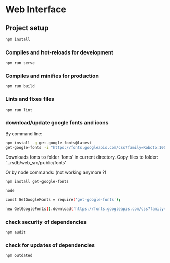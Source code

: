 # Web Interface

## Project setup
```bash
npm install
```

### Compiles and hot-reloads for development
```bash
npm run serve
```

### Compiles and minifies for production
```bash
npm run build
```

### Lints and fixes files
```bash
npm run lint
```

### download/update google fonts and icons

By command line:
```bash
npm install -g get-google-fonts@latest
get-google-fonts -i "https://fonts.googleapis.com/css?family=Roboto:100:300,400,500,700,900|Material+Icons"
```
Downloads fonts to folder 'fonts' in current directory. Copy files to folder: '...rsdb/web_src/public/fonts'


Or by node commands:
 (not working anymore ?)

```bash
npm install get-google-fonts

node

const GetGoogleFonts = require('get-google-fonts');

new GetGoogleFonts().download('https://fonts.googleapis.com/css?family=Roboto:100:300,400,500,700,900|Material+Icons')
```

### check security of dependencies

```bash
npm audit
```

### check for updates of dependencies

```bash
npm outdated
```